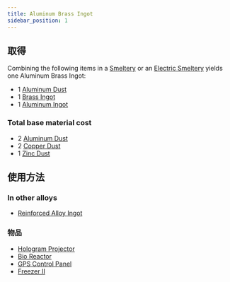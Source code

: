 ```yaml
---
title: Aluminum Brass Ingot
sidebar_position: 1
---
```


## 取得

Combining the following items in a [Smeltery](Smeltery) or an [Electric Smeltery](Electric-Smeltery) yields one Aluminum Brass Ingot:

* 1 [Aluminum Dust](Aluminum-Dust)
* 1 [Brass Ingot](Brass-Ingot)
* 1 [Aluminum Ingot](Aluminum-Ingot)

### Total base material cost

* 2 [Aluminum Dust](Aluminum-Dust)
* 2 [Copper Dust](Copper-Dust)
* 1 [Zinc Dust](Zinc-Dust)

## 使用方法

### In other alloys

* [Reinforced Alloy Ingot](Reinforced-Alloy-Ingot)

### 物品

* [Hologram Projector](Hologram-Projector)
* [Bio Reactor](Bio-Reactor)
* [GPS Control Panel](GPS-Control-Panel)
* [Freezer II](Freezer)
